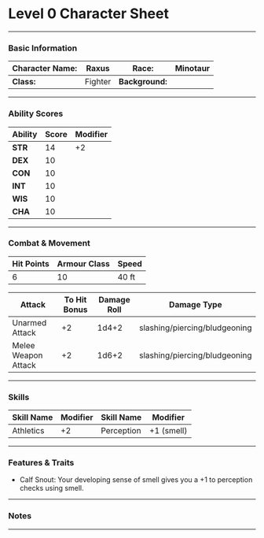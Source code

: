 # Level 0 Character Sheet

---

### Basic Information

| **Character Name:** | Raxus   | **Race:**       | Minotaur |
| ------------------- | ------- | --------------- | -------- |
| **Class:**          | Fighter | **Background:** |          |

---

### Ability Scores

| **Ability** | **Score** | **Modifier** |
| ----------- | --------- | ------------ |
| **STR**     | 14        | +2           |
| **DEX**     | 10        |              |
| **CON**     | 10        |              |
| **INT**     | 10        |              |
| **WIS**     | 10        |              |
| **CHA**     | 10        |              |

---

### Combat & Movement

| **Hit Points** | **Armour Class** | **Speed** |
| -------------- | ---------------- | --------- |
| 6              | 10               | 40 ft     |

| **Attack**           | **To Hit Bonus** | **Damage Roll** | **Damage Type**                 |
| -------------------- | ---------------- | --------------- | ------------------------------- |
| Unarmed Attack       | +2               | 1d4+2           | slashing/piercing/bludgeoning   |
| Melee Weapon Attack  | +2               | 1d6+2           | slashing/piercing/bludgeoning   |


---

### Skills

| **Skill Name** | **Modifier** | **Skill Name** | **Modifier** |
| -------------- | ------------ | -------------- | ------------ |
| Athletics      | +2           | Perception     | +1 (smell)   |


---

### Features & Traits

-  Calf Snout: Your developing sense of smell gives you a +1 to perception checks using smell.

---

### Notes



---
